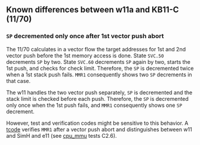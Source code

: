 ## Known differences between w11a and KB11-C (11/70)

### `SP` decremented only once after 1st vector push abort

The 11/70 calculates in a vector flow the target addresses for 1st and 2nd
vector push before the 1st memory access is done. State `SVC.50` decrements
`SP` by two. State `SVC.60` decrements `SP` again by two, starts the 1st
push, and checks for check limit. Therefore, the `SP` is decremented twice
when a 1st stack push fails. `MMR1` consequently shows two `SP` decrements
in that case.

The w11 handles the two vector push separately, `SP` is decremented and the
stack limit is checked before each push. Therefore, the `SP` is decremented
only once when the 1st push fails, and `MMR1` consequently shows one `SP`
decrement.

However, test and verification codes might be sensitive to this behavior.
A [tcode](../tools/tcode/README.md) verifies `MMR1` after a vector push
abort and distinguishes between w11 and SimH and e11
(see [cpu_mmu](../tools/tcode/cpu_mmu.mac) tests C2.6).
